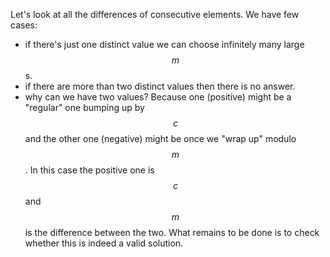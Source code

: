 Let's look at all the differences of consecutive elements.  We have few cases:

- if there's just one distinct value we can choose infinitely many large $$m$$s.
- if there are more than two distinct values then there is no answer.
- why can we have two values?  Because one (positive) might be a "regular" one bumping up by $$c$$ and the other one (negative) might be once we "wrap up" modulo $$m$$.  In this case the positive one is $$c$$ and $$m$$ is the difference between the two.  What remains to be done is to check whether this is indeed a valid solution.
